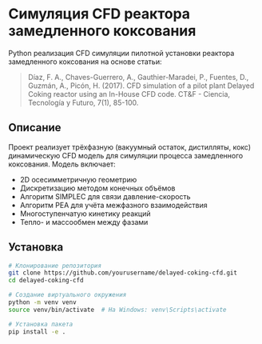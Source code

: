 # Симуляция CFD реактора замедленного коксования

Python реализация CFD симуляции пилотной установки реактора замедленного коксования на основе статьи:

> Díaz, F. A., Chaves-Guerrero, A., Gauthier-Maradei, P., Fuentes, D., Guzmán, A., Picón, H. (2017). 
> CFD simulation of a pilot plant Delayed Coking reactor using an In-House CFD code. 
> CT&F - Ciencia, Tecnología y Futuro, 7(1), 85-100.

## Описание

Проект реализует трёхфазную (вакуумный остаток, дистилляты, кокс) динамическую CFD модель для симуляции процесса замедленного коксования. Модель включает:

- 2D осесимметричную геометрию
- Дискретизацию методом конечных объёмов
- Алгоритм SIMPLEC для связи давление-скорость
- Алгоритм PEA для учёта межфазного взаимодействия
- Многоступенчатую кинетику реакций
- Тепло- и массообмен между фазами

## Установка

```bash
# Клонирование репозитория
git clone https://github.com/yourusername/delayed-coking-cfd.git
cd delayed-coking-cfd

# Создание виртуального окружения
python -m venv venv
source venv/bin/activate  # На Windows: venv\Scripts\activate

# Установка пакета
pip install -e .